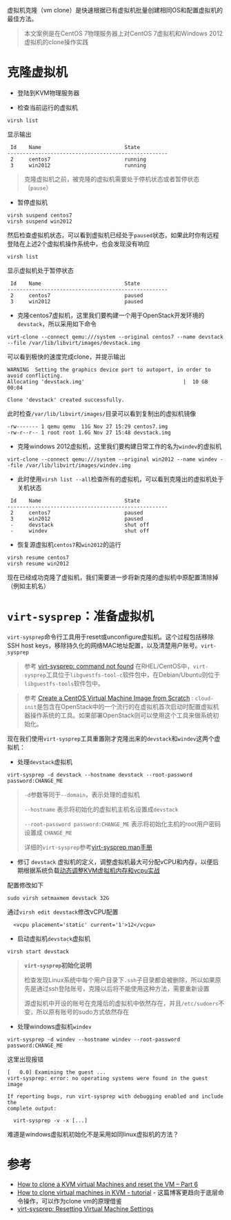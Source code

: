 虚拟机克隆（vm clone）是快速根据已有虚拟机批量创建相同OS和配置虚拟机的最佳方法。

> 本文案例是在CentOS 7物理服务器上对CentOS 7虚拟机和Windows 2012虚拟机的clone操作实践

# 克隆虚拟机

* 登陆到KVM物理服务器

* 检查当前运行的虚拟机

```
virsh list
```

显示输出

```
 Id    Name                           State
----------------------------------------------------
 2     centos7                        running
 3     win2012                        running
```

> 克隆虚拟机之前，被克隆的虚拟机需要处于停机状态或者暂停状态（`pause`）

* 暂停虚拟机

```
virsh suspend centos7
virsh suspend win2012
```

然后检查虚拟机状态，可以看到虚拟机已经处于`paused`状态，如果此时你有远程登陆在上述2个虚拟机操作系统中，也会发现没有响应

```
virsh list
```

显示虚拟机处于暂停状态

```
 Id    Name                           State
----------------------------------------------------
 2     centos7                        paused
 3     win2012                        paused
```

* 克隆centos7虚拟机，这里我们要构建一个用于OpenStack开发环境的`devstack`，所以采用如下命令

```
virt-clone --connect qemu:///system --original centos7 --name devstack --file /var/lib/libvirt/images/devstack.img
```

可以看到极快的速度完成clone，并提示输出

```
WARNING  Setting the graphics device port to autoport, in order to avoid conflicting.
Allocating 'devstack.img'                                |  10 GB     00:04

Clone 'devstack' created successfully.
```

此时检查`/var/lib/libvirt/images/`目录可以看到复制出的虚拟机镜像

```
-rw------- 1 qemu qemu  11G Nov 27 15:29 centos7.img
-rw-r--r-- 1 root root 1.6G Nov 27 15:48 devstack.img
```

* 克隆windows 2012虚拟机，这里我们要构建日常工作的名为`windev`的虚拟机

```
virt-clone --connect qemu:///system --original win2012 --name windev --file /var/lib/libvirt/images/windev.img
```

* 此时使用`virsh list --all`检查所有的虚拟机，可以看到克隆出的虚拟机处于关机状态

```
 Id    Name                           State
----------------------------------------------------
 2     centos7                        paused
 3     win2012                        paused
 -     devstack                       shut off
 -     windev                         shut off
```

* 恢复源虚拟机`centos7`和`win2012`的运行

```
virsh resume centos7
virsh resume win2012
```

现在已经成功克隆了虚拟机，我们需要进一步将新克隆的虚拟机中原配置清除掉（例如主机名）

# `virt-sysprep`：准备虚拟机

`virt-sysprep`命令行工具用于reset或unconfigure虚拟机。这个过程包括移除SSH host keys，移除持久化的网络MAC地址配置，以及清楚用户账号。`virt-sysprep`

> 参考 [virt-sysprep: command not found](http://pkgs.loginroot.com/errors/notFound/virt-sysprep) 在RHEL/CentOS中，`virt-sysprep`工具位于`libguestfs-tool-c`软件包中，在Debian/Ubuntu则位于`libguestfs-tools`软件包中。

> 参考 [Create a CentOS Virtual Machine Image from Scratch](https://platform9.com/support/create-a-centos-virtual-machine-image-from-scratch/) : `cloud-init`是包含在OpenStack中的一个流行的在虚拟机首次启动时配置虚拟机器操作系统的工具。如果部署OpenStack则可以使用这个工具来做系统初始化。

现在我们使用`virt-sysprep`工具重置刚才克隆出来的`devstack`和`windev`这两个虚拟机：

* 处理`devstack`虚拟机

```
virt-sysprep -d devstack --hostname devstack --root-password password:CHANGE_ME
```

> `-d`参数等同于`--domain`，表示处理的虚拟机
>
> `--hostname` 表示将初始化的虚拟机主机名设置成`devstack`
>
> `--root-password password:CHANGE_ME` 表示将初始化主机的root用户密码设置成 `CHANGE_ME`
>
> 详细的`virt-sysprep`参考[virt-sysprep man手册](http://libguestfs.org/virt-sysprep.1.html)

* 修订 `devstack` 虚拟机的定义，调整虚拟机最大可分配vCPU和内存，以便后期根据系统负载[动态调整KVM虚拟机内存和vcpu实战](add_remove_vcpu_memory_to_guest_on_fly)

配置修改如下

```
sudo virsh setmaxmem devstack 32G
```

通过`virsh edit devstack`修改vCPU配置

```
  <vcpu placement='static' current='1'>12</vcpu>
```

* 启动虚拟机`devstack`虚拟机

```
virsh start devstack
```

> **`virt-sysprep`初始化说明**
>
> 检查发现Linux系统中每个用户目录下`.ssh`子目录都会被删除，所以如果原先是通过ssh登陆账号，克隆以后将不能使用这种方法，需要重新设置
>
> 源虚拟机中开设的账号在克隆后的虚拟机中依然存在，并且`/etc/sudoers`不变，所以原有账号的sudo方式依然存在

* 处理windows虚拟机`windev`

```
virt-sysprep -d windev --hostname windev --root-password password:CHANGE_ME
```

这里出现报错

```
[   0.0] Examining the guest ...
virt-sysprep: error: no operating systems were found in the guest image

If reporting bugs, run virt-sysprep with debugging enabled and include the
complete output:

  virt-sysprep -v -x [...]
```

难道是windows虚拟机初始化不是采用如同linux虚拟机的方法？

# 参考

* [How to clone a KVM virtual Machines and reset the VM – Part 6](http://www.unixarena.com/2015/12/how-to-clone-a-kvm-virtual-machines-and-reset-the-vm.html)
* [How to clone virtual machines in KVM - tutorial](http://www.dedoimedo.com/computers/kvm-clone.html) - 这篇博客更趋向于底层命令操作，可以作为clone vm的原理借鉴
* [virt-sysprep: Resetting Virtual Machine Settings](https://access.redhat.com/documentation/en-US/Red_Hat_Enterprise_Linux/7/html/Virtualization_Deployment_and_Administration_Guide/sect-Guest_virtual_machine_disk_access_with_offline_tools-Using_virt_sysprep.html)